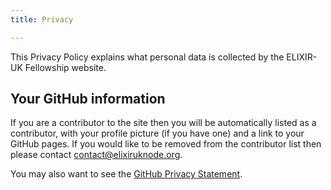 ```yaml
---
title: Privacy

---
```


This Privacy Policy explains what personal data is collected by the ELIXIR-UK Fellowship website.

## Your GitHub information
If you are a contributor to the site then you will be automatically listed as a contributor, with your profile picture (if you have one) and a link to your GitHub pages. If you would like to be removed from the contributor list then please contact [contact@elixiruknode.org](mailto:contact@elixiruknode.org).

You may also want to see the [GitHub Privacy Statement](https://docs.github.com/en/github/site-policy/github-privacy-statement).
